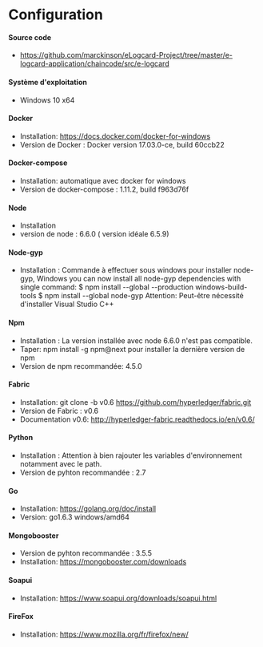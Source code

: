 # Configuration


#### Source code 
- https://github.com/marckinson/eLogcard-Project/tree/master/e-logcard-application/chaincode/src/e-logcard


#### Système d'exploitation 
- Windows 10 x64 

#### Docker 
- Installation: https://docs.docker.com/docker-for-windows
- Version de Docker : Docker version 17.03.0-ce, build 60ccb22

#### Docker-compose
- Installation: automatique avec docker for windows 
- Version de docker-compose : 1.11.2, build f963d76f

#### Node 
- Installation
- version de node : 6.6.0 ( version idéale 6.5.9)


#### Node-gyp 
- Installation : 
Commande à effectuer sous windows pour installer node-gyp,
Windows you can now install all node-gyp dependencies with single command:
$ npm install --global --production windows-build-tools
$ npm install --global node-gyp
Attention: Peut-être nécessité d'installer Visual Studio C++ 

#### Npm 
- Installation : La version installée avec node 6.6.0 n'est pas compatible. 
- Taper: npm install -g npm@next pour installer la dernière version de npm
- Version de npm recommandée: 4.5.0

#### Fabric 
- Installation: git clone -b v0.6 https://github.com/hyperledger/fabric.git 
- Version de Fabric : v0.6
- Documentation v0.6: http://hyperledger-fabric.readthedocs.io/en/v0.6/


#### Python
- Installation : Attention à bien rajouter les variables d'environnement notamment avec le path.
- Version de pyhton recommandée : 2.7


#### Go 
- Installation: https://golang.org/doc/install
- Version:  go1.6.3 windows/amd64


#### Mongobooster 
- Version de pyhton recommandée : 3.5.5
- Installation: https://mongobooster.com/downloads


#### Soapui 
- Installation: https://www.soapui.org/downloads/soapui.html

#### FireFox 
- Installation: https://www.mozilla.org/fr/firefox/new/




